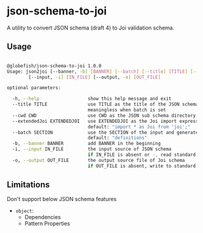 # json-schema-to-joi

A utility to convert JSON schema (draft 4) to Joi validation schema.

## Usage

```bash

@globefish/json-schema-to-joi 1.0.0
Usage: json2joi [--banner, -b] [BANNER] [--batch] [--title] [TITLE] [--cwd] [CWD] [--extendedJoi] [EXTENDEDJOI]
        [--input, -i] [IN_FILE] [--output, -o] [OUT_FILE]

optional parameters:

  -h, --help                  show this help message and exit
  --title TITLE               use TITLE as the title of the JSON schema if there is no title
                              meaningless when batch is set
  --cwd CWD                   use CWD as the JSON sub schema directory
  --extendedJoi EXTENDEDJOI   use EXTENDEDJOI as the Joi import expression, "import { Joi } from 'your-extened-joi';"
                              default: "import * as Joi from 'joi';"
  --batch SECTION             use the SECTION of the input and generate a batch of Joi schema objects
                              default: "definitions"
  -b, --banner BANNER         add BANNER in the beginning
  -i, --input IN_FILE         the input source of JSON schema
                              if IN_FILE is absent or -, read standard input.
  -o, --output OUT_FILE       the output source file of Joi schema
                              if OUT_FILE is absent, write to standard output.
```

## Limitations

Don't support below JSON schema features

* `object`:
  * Dependencies
  * Pattern Properties
